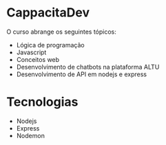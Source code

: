 #  CappacitaDev

O curso abrange os seguintes tópicos:

 - Lógica de programação 
 - Javascript
 - Conceitos web
 - Desenvolvimento de chatbots na plataforma ALTU
 - Desenvolvimento de API em nodejs e express

# Tecnologias


- Nodejs
- Express
- Nodemon
